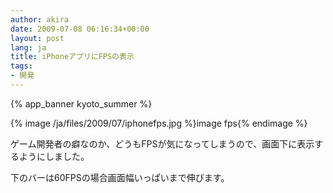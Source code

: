 ```yaml
---
author: akira
date: 2009-07-08 06:16:34+00:00
layout: post
lang: ja
title: iPhoneアプリにFPSの表示
tags:
- 開発
---
```


{% app_banner kyoto_summer %}

{% image /ja/files/2009/07/iphonefps.jpg %}image fps{% endimage %}

ゲーム開発者の癖なのか、どうもFPSが気になってしまうので、画面下に表示するようにしました。

下のバーは60FPSの場合画面幅いっぱいまで伸びます。
